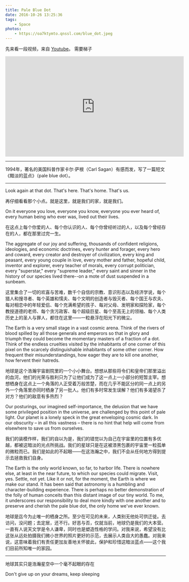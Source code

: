 ```yaml
---
title: Pale Blue Dot
date: 2016-10-26 13:25:36
tags:
	- Space
photos:
	- https://oa7ktymto.qnssl.com/blue_dot.jpeg
---
```


先来看一段视频，来自 [Youtube](https://www.youtube.com)。 需要梯子

<iframe width="560" height="315" src="https://www.youtube.com/embed/Kx79tLEpMDE" frameborder="0" allowfullscreen></iframe>

---

1994年，著名的美国科普作家卡尔·萨根（Carl Sagan）有感而发，写了一篇短文《黯淡的蓝点》（pale blue dot）。

---
Look again at that dot. That's here. That's home. That's us.

再仔细看看那个小点。就是这里，就是我们的家，就是我们。

On it everyone you love, everyone you know, everyone you ever heard of, every human being who ever was, lived out their lives.

在这点上每个你爱的人、每个你认识的人、每个你曾经听过的人，以及每个曾经存在的人，都在那里过完一生。

The aggregate of our joy and suffering, thousands of confident religions, ideologies, and economic doctrines, every hunter and forager, every hero and coward, every creator and destroyer of civilization, every king and peasant, every young couple in love, every mother and father, hopeful child, inventor and explorer, every teacher of morals, every corrupt politician, every "superstar," every "supreme leader," every saint and sinner in the history of our species lived there--on a mote of dust suspended in a sunbeam.

这里集合了一切的欢喜与苦难，数千个自信的宗教、意识形态以及经济学说，每个猎人和搜寻者、每个英雄和懦夫、每个文明的创造者与毁灭者、每个国王与农夫、每对相恋中的年轻爱侣、每个充满希望的孩子、每对父母、发明家和探险家，每个教授道德的老师、每个贪污政客、每个超级巨星、每个至高无上的领袖、每个人类历史上的圣人与罪人，都住在这里——一粒悬浮在阳光下的微尘。

The Earth is a very small stage in a vast cosmic arena. Think of the rivers of blood spilled by all those generals and emperors so that in glory and triumph they could become the momentary masters of a fraction of a dot. Think of the endless cruelties visited by the inhabitants of one corner of this pixel on the scarcely distinguishable inhabitants of some other corner. How frequent their misunderstandings, how eager they are to kill one another, how fervent their hatreds.

地球是这个浩瀚宇宙剧院里的一个小小舞台。想想从那些将令们和皇帝们那里溢出的血河，他们的光荣与胜利只为了让他们成为了这一点上一小部分的短暂主宰。想想栖身在这点上一个角落的人正受着万般苦楚，而在几乎不能区分的同一点上的另外一个角落里亦同时栖身了另一批人。他们有多时常发生误解？他们有多渴望杀了对方？他们的敌意有多热烈？

Our posturings, our imagined self-importance, the delusion that we have some privileged position in the universe, are challenged by this point of pale light. Our planet is a lonely speck in the great enveloping cosmic dark. In our obscurity – in all this vastness – there is no hint that help will come from elsewhere to save us from ourselves.

我们的装模作样，我们的自以为是，我们的错觉以为自己在宇宙里的位置有多优越，都被这暗淡的光点所挑战。我们的星球只是在这被漆黑包裹的宇宙里一粒孤单的微粒而已。我们是如此的不起眼——在这浩瀚之中，我们不会从任何地方得到提示去拯救我们自身。

The Earth is the only world known, so far, to harbor life. There is nowhere else, at least in the near future, to which our species could migrate. Visit, yes. Settle, not yet. Like it or not, for the moment, the Earth is where we make our stand. It has been said that astronomy is a humbling and character-building experience. There is perhaps no better demonstration of the folly of human conceits than this distant image of our tiny world. To me, it underscores our responsibility to deal more kindly with one another and to preserve and cherish the pale blue dot, the only home we've ever known.

地球是迄今为止唯一的栖身之所。至少在可见的未来，人类别无他处可供迁徙。去访问，没问题；去定居，还不行。好恶与否，仅就当前，地球仍是我们的大本营。一直有人说天文学是令人谦卑，同时也是塑造性格的学问。对我来说，希望没有比这张从远处拍摄我们微小世界的照片更好的示范，去展示人类自大的愚蠢。对我来说，这意味着我们有责任更加友善地关怀彼此，保护和珍惜这暗淡蓝点——这个我们目前所知唯一的家园。

---

地球其实只是浩瀚星空中一个毫不起眼的存在

Don't give up on your dreams, keep sleeping